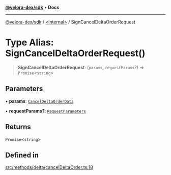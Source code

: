[**@velora-dex/sdk**](../../README.md) • **Docs**

***

[@velora-dex/sdk](../../globals.md) / [\<internal\>](../README.md) / SignCancelDeltaOrderRequest

# Type Alias: SignCancelDeltaOrderRequest()

> **SignCancelDeltaOrderRequest**: (`params`, `requestParams`?) => `Promise`\<`string`\>

## Parameters

• **params**: [`CancelDeltaOrderData`](CancelDeltaOrderData.md)

• **requestParams?**: [`RequestParameters`](RequestParameters.md)

## Returns

`Promise`\<`string`\>

## Defined in

[src/methods/delta/cancelDeltaOrder.ts:18](https://github.com/paraswap/paraswap-sdk/blob/master/src/methods/delta/cancelDeltaOrder.ts#L18)
